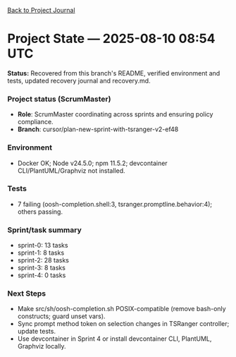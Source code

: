 [Back to Project Journal](../)

# Project State — 2025-08-10 08:54 UTC

**Status:** Recovered from this branch's README, verified environment and tests, updated recovery journal and recovery.md.

### Project status (ScrumMaster)
- **Role**: ScrumMaster coordinating across sprints and ensuring policy compliance.
- **Branch**: cursor/plan-new-sprint-with-tsranger-v2-ef48

### Environment
- Docker OK; Node v24.5.0; npm 11.5.2; devcontainer CLI/PlantUML/Graphviz not installed.

### Tests
- 7 failing (oosh-completion.shell:3, tsranger.promptline.behavior:4); others passing.

### Sprint/task summary
- sprint-0: 13 tasks
- sprint-1: 8 tasks
- sprint-2: 28 tasks
- sprint-3: 8 tasks
- sprint-4: 0 tasks

### Next Steps
- Make src/sh/oosh-completion.sh POSIX-compatible (remove bash-only constructs; guard unset vars).
- Sync prompt method token on selection changes in TSRanger controller; update tests.
- Use devcontainer in Sprint 4 or install devcontainer CLI, PlantUML, Graphviz locally.
